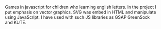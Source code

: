 Games in javascript for children who learning english letters.
In the project I put emphasis on vector graphics. SVG was embed in HTML and manipulate using JavaScript. I have used with such JS libraries as GSAP GreenSock and KUTE.
